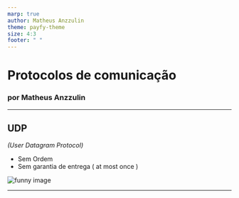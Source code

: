 ```yaml
---
marp: true
author: Matheus Anzzulin
theme: payfy-theme
size: 4:3
footer: " "
---
```

<!-- _class: lead -->
# Protocolos de comunicação
### por Matheus Anzzulin
---
## UDP
  *(User Datagram Protocol)*

  - Sem Ordem
  - Sem garantia de entrega ( at most once )

![funny image](https://thumbs.gfycat.com/VibrantEmbellishedJaeger-max-1mb.gif)

---
